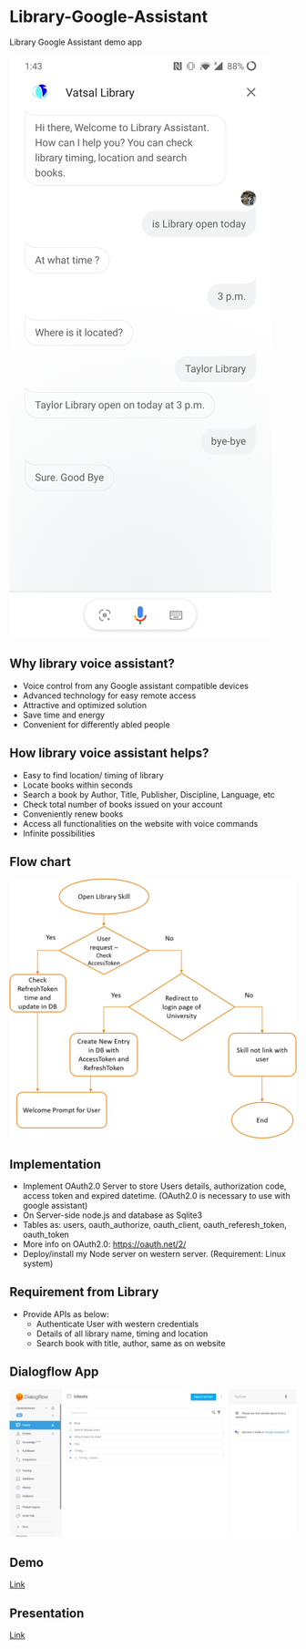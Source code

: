 # Library-Google-Assistant
Library Google Assistant demo app

![App](home.jpg)

## Why library voice assistant?

- Voice control from any Google assistant compatible devices
- Advanced technology for easy remote access
- Attractive and optimized solution
- Save time and energy
- Convenient for differently abled people

## How library voice assistant helps?

- Easy to find location/ timing of library 
- Locate books within seconds 
- Search a book by Author, Title, Publisher, Discipline, Language, etc
- Check total number of books issued on your account 
- Conveniently renew books
- Access all functionalities on the website with voice commands
- Infinite possibilities

## Flow chart

![Flow Chart](./flow-chart.png)

## Implementation	

- Implement OAuth2.0 Server to store Users details, authorization code, access token and expired datetime. (OAuth2.0 is necessary to use with google assistant)
- On Server-side node.js and database as Sqlite3
- Tables as: users, oauth_authorize, oauth_client, oauth_referesh_token, oauth_token
- More info on OAuth2.0: https://oauth.net/2/
- Deploy/install my Node server on western server. (Requirement: Linux system)

## Requirement from Library

- Provide APIs as below:
  - Authenticate User with western credentials
  - Details of all library name, timing and location
  - Search book with title, author, same as on website

## Dialogflow App

![Dialogflow](./Dialogflow.png)

## Demo

[Link](./Library%20Assistant%20-%20Vatsal%20Shah%20-%20Video.mp4)

## Presentation

[Link](Library%20Assistant%20-%20Vatsal%20Shah.pptx)